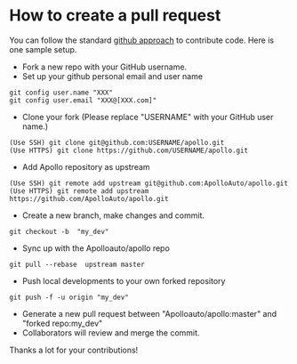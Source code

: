 How to create a pull request
==========================

You can follow the standard [github approach](https://help.github.com/articles/using-pull-requests/) to contribute code. Here is one sample setup.

- Fork a new repo with your GitHub username.
- Set up your github personal email and user name

```
git config user.name "XXX"
git config user.email "XXX@[XXX.com]"
```

- Clone your fork (Please replace "USERNAME" with your GitHub user name.)

```
(Use SSH) git clone git@github.com:USERNAME/apollo.git
(Use HTTPS) git clone https://github.com/USERNAME/apollo.git
```

- Add Apollo repository as upstream

```
(Use SSH) git remote add upstream git@github.com:ApolloAuto/apollo.git
(Use HTTPS) git remote add upstream https://github.com/ApolloAuto/apollo.git
```

- Create a new branch, make changes and commit.

```
git checkout -b  "my_dev"
```

- Sync up with the Apolloauto/apollo repo

```
git pull --rebase  upstream master
```

- Push local developments to your own forked repository

```
git push -f -u origin "my_dev"
```

- Generate a new pull request between "Apolloauto/apollo:master" and "forked repo:my_dev"
- Collaborators will review and merge the commit.

Thanks a lot for your contributions!
